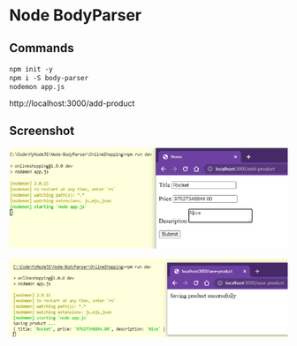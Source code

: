 # Node BodyParser

## Commands

```dos
npm init -y
npm i -S body-parser
nodemon app.js
```

http://localhost:3000/add-product

## Screenshot

![](images/01.png)

![](images/02.png)
